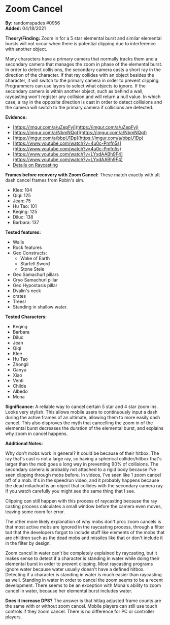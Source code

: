 # Zoom Cancel

**By:** randomspades\#0956  
**Added:** 04/18/2021

**Theory/Finding:** Zoom in for a 5 star elemental burst and similar elemental bursts will not occur when there is potential clipping due to interference with another object. 

Many characters have a primary camera that normally tracks them and a secondary camera that manages the zoom in phase of the elemental burst. In order to detect collisions, the secondary camera casts a short ray in the direction of the character. If that ray collides with an object besides the character, it will switch to the primary camera in order to prevent clipping. Programmers can use layers to select what objects to ignore. If the secondary camera is within another object, such as behind a wall, raycasting won't register any collision and will return a null value. In which case, a ray in the opposite direction is cast in order to detect collisions and the camera will switch to the primary camera if collisions are detected. 

**Evidence:** 

* [https://imgur.com/a/uZepFyj](https://imgur.com/a/uZepFyj)
* [https://imgur.com/a/NbmNQgt](https://imgur.com/a/NbmNQgt) 
* [https://imgur.com/a/bbpU1Dp](https://imgur.com/a/bbpU1Dp) 
* [https://www.youtube.com/watch?v=4u0c-Pmfn5s](https://www.youtube.com/watch?v=4u0c-Pmfn5s)
* [https://www.youtube.com/watch?v=LYxdAABh9F4](https://www.youtube.com/watch?v=LYxdAABh9F4)
* [Details on Raycasting](https://docs.unity3d.com/ScriptReference/Physics.Raycast.html)

**Frames before recovery with Zoom Cancel:** These match exactly with ult dash cancel frames from Robin's sim. 

* Klee: 104
* Qiqi: 125
* Jean: 75
* Hu Tao: 101
* Keqing: 125
* Diluc: 138
* Barbara: 137

**Tested features:** 

* Walls
* Rock features
* Geo Constructs: 
  * Wake of Earth
  * Starfell Sword
  * Stone Stele 
* Geo Samachurl pillars
* Cryo Samachurl pillar
* Geo Hypostasis pillar
* Dvalin's neck
* crates
* Trees!
* Standing in shallow water.

**Tested Characters:** 

* Keqing
* Barbara
* Diluc
* Jean
* Qiqi
* Klee
* Hu Tao
* Zhongli
* Ganyu
* Xiao
* Venti
* Childe
* Albedo
* Mona

**Significance:** A reliable way to cancel certain 5 star and 4 star zoom ins. Looks very stylish. This allows mobile users to continuously input a dash during the active frames of an ultimate, allowing them to more easily dash cancel.  This also disproves the myth that cancelling the zoom in of the elemental burst decreases the duration of the elemental burst, and explains why zoom in cancel happens.

**Additional Notes:**

Why don't mobs work in general? It could be because of their hitbox. The ray that's cast is not a large ray, so having a spherical collider/hitbox that's larger than the mob goes a long way in preventing 90% of collisions. The secondary camera is probably not attached to a rigid body because I've seen clipping through mobs before. In videos, I've seen like 1 zoom cancel off of a mob. It's in the speedrun video, and it probably happens because the dead mitachurl is an object that collides with the secondary camera ray. If you watch carefully you might see the same thing that I see.

Clipping can still happen with this process of raycasting because the ray casting process calculates a small window before the camera even moves, leaving some room for error.

The other more likely explanation of why mobs don't proc zoom cancels is that most active mobs are ignored in the raycasting process, through a filter but that the developers forgot to include stuff like elements of the mobs that are children such as the dead mobs and missiles like that or don't include it in the filter by design.

Zoom cancel in water can't be completely explained by raycasting, but it makes sense to detect if a character is standing in water while doing their elemental burst in order to prevent clipping. Most raycasting programs ignore water because water usually doesn't have a defined hitbox. Detecting if a character is standing in water is much easier than raycasting as well. Standing in water in order to cancel the zoom seems to be a recent development. There seems to be an exception with Mona's ability to zoom cancel in water, because her elemental burst includes water.

**Does it increase DPS?** The answer is that hitlag adjusted frame counts are the same with or without zoom cancel. Mobile players can still use touch controls if they zoom cancel. There is no difference for PC or controller players.



